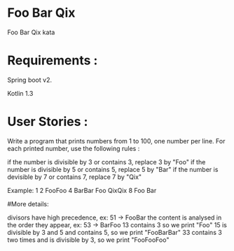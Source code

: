 # Foo Bar Qix
Foo Bar Qix kata 

# Requirements : 

Spring boot v2.

Kotlin 1.3 
 
# User Stories :

Write a program that prints numbers from 1 to 100, one number per line. For each printed number, use the following rules :

if the number is divisible by 3 or contains 3, replace 3 by "Foo"
if the number is divisible by 5 or contains 5, replace 5 by "Bar"
if the number is devisible by 7 or contains 7, replace 7 by "Qix"

Example:
1
2
FooFoo
4
BarBar
Foo
QixQix
8
Foo
Bar

#More details:

divisors have high precedence, ex: 51 -> FooBar
the content is analysed in the order they appear, ex: 53 -> BarFoo
13 contains 3 so we print "Foo"
15 is divisible by 3 and 5 and contains 5, so we print "FooBarBar"
33 contains 3 two times and is divisible by 3, so we print "FooFooFoo"
